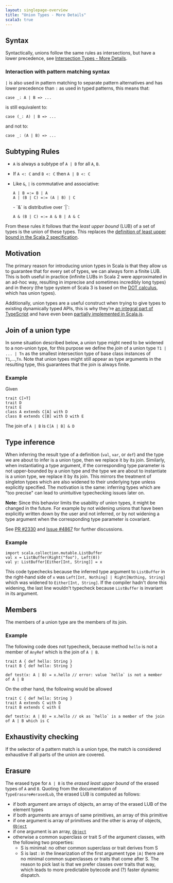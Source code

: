 ```yaml
---
layout: singlepage-overview
title: "Union Types - More Details"
scala3: true
---
```


<!-- THIS FILE HAS BEEN GENERATED BY SCALADOC PREPROCESSOR.
    The whole process of generation the docs can be found under this README: https://github.com/lampepfl/dotty/blob/master/docs/README.md
    The source file can be found here https://github.com/lampepfl/dotty/edit/master/docs/docs/reference/new-types/union-types-spec.md
    NOTE THAT ANY CHANGES TO THIS FILE WILL BE OVERRIDEN BY PREPROCESSOR.
-->

## Syntax

Syntactically, unions follow the same rules as intersections, but have a lower precedence, see
[Intersection Types - More Details](./intersection-types-spec.html).

### Interaction with pattern matching syntax

`|` is also used in pattern matching to separate pattern alternatives and has
lower precedence than `:` as used in typed patterns, this means that:

<div class="snippet" scala-snippet ><div class="buttons"></div><pre><code class="language-scala"><span id="0" class="" >case _: A | B =&gt; ...
</span></code></pre></div>

is still equivalent to:

<div class="snippet" scala-snippet ><div class="buttons"></div><pre><code class="language-scala"><span id="0" class="" >case (_: A) | B =&gt; ...
</span></code></pre></div>

and not to:

<div class="snippet" scala-snippet ><div class="buttons"></div><pre><code class="language-scala"><span id="0" class="" >case _: (A | B) =&gt; ...
</span></code></pre></div>

## Subtyping Rules

- `A` is always a subtype of `A | B` for all `A`, `B`.

- If `A <: C` and `B <: C` then `A | B <: C`

- Like `&`, `|` is commutative and associative:

  <div class="snippet" scala-snippet ><div class="buttons"></div><pre><code class="language-scala"><span id="0" class="" >A | B =:= B | A
  </span><span id="1" class="" >A | (B | C) =:= (A | B) | C
  </span></code></pre></div>- `&` is distributive over `|`:

  <div class="snippet" scala-snippet ><div class="buttons"></div><pre><code class="language-scala"><span id="0" class="" >A &amp; (B | C) =:= A &amp; B | A &amp; C
  </span></code></pre></div>

From these rules it follows that the _least upper bound_ (LUB) of a set of types
is the union of these types. This replaces the
[definition of least upper bound in the Scala 2 specification](https://www.scala-lang.org/files/archive/spec/2.13/03-types.html#least-upper-bounds-and-greatest-lower-bounds).

## Motivation

The primary reason for introducing union types in Scala is that they allow us to
guarantee that for every set of types, we can always form a finite LUB. This is
both useful in practice (infinite LUBs in Scala 2 were approximated in an ad-hoc
way, resulting in imprecise and sometimes incredibly long types) and in theory
(the type system of Scala 3 is based on the
[DOT calculus](https://infoscience.epfl.ch/record/227176/files/soundness_oopsla16.pdf),
which has union types).

Additionally, union types are a useful construct when trying to give types to existing
dynamically typed APIs, this is why they're [an integral part of TypeScript](https://www.typescriptlang.org/docs/handbook/advanced-types.html#union-types)
and have even been [partially implemented in Scala.js](https://github.com/scala-js/scala-js/blob/master/library/src/main/scala/scala/scalajs/js/Union.scala).

## Join of a union type

In some situation described below, a union type might need to be widened to
a non-union type, for this purpose we define the _join_ of a union type `T1 |
... | Tn` as the smallest intersection type of base class instances of
`T1`,...,`Tn`. Note that union types might still appear as type arguments in the
resulting type, this guarantees that the join is always finite.

### Example

Given

<div class="snippet" scala-snippet ><div class="buttons"></div><pre><code class="language-scala"><span id="0" class="" >trait C[+T]
</span><span id="1" class="" >trait D
</span><span id="2" class="" >trait E
</span><span id="3" class="" >class A extends C[A] with D
</span><span id="4" class="" >class B extends C[B] with D with E
</span></code></pre></div>

The join of `A | B` is `C[A | B] & D`

## Type inference

When inferring the result type of a definition (`val`, `var`, or `def`) and the
type we are about to infer is a union type, then we replace it by its join.
Similarly, when instantiating a type argument, if the corresponding type
parameter is not upper-bounded by a union type and the type we are about to
instantiate is a union type, we replace it by its join. This mirrors the
treatment of singleton types which are also widened to their underlying type
unless explicitly specified. The motivation is the same: inferring types
which are "too precise" can lead to unintuitive typechecking issues later on.

**Note:** Since this behavior limits the usability of union types, it might
be changed in the future. For example by not widening unions that have been
explicitly written down by the user and not inferred, or by not widening a type
argument when the corresponding type parameter is covariant.

See [PR #2330](https://github.com/lampepfl/dotty/pull/2330) and
[Issue #4867](https://github.com/lampepfl/dotty/issues/4867) for further discussions.

### Example

<div class="snippet" scala-snippet ><div class="buttons"></div><pre><code class="language-scala"><span id="0" class="" >import scala.collection.mutable.ListBuffer
</span><span id="1" class="" >val x = ListBuffer(Right(&quot;foo&quot;), Left(0))
</span><span id="2" class="" >val y: ListBuffer[Either[Int, String]] = x
</span></code></pre></div>

This code typechecks because the inferred type argument to `ListBuffer` in the
right-hand side of `x` was `Left[Int, Nothing] | Right[Nothing, String]` which
was widened to `Either[Int, String]`. If the compiler hadn't done this widening,
the last line wouldn't typecheck because `ListBuffer` is invariant in its
argument.

## Members

The members of a union type are the members of its join.

### Example

The following code does not typecheck, because method `hello` is not a member of
`AnyRef` which is the join of `A | B`.

<div class="snippet" scala-snippet ><div class="buttons"></div><pre><code class="language-scala"><span id="0" class="" >trait A { def hello: String }
</span><span id="1" class="" >trait B { def hello: String }
</span><span id="2" class="" >
</span><span id="3" class="" >def test(x: A | B) = x.hello // error: value `hello` is not a member of A | B
</span></code></pre></div>

On the other hand, the following would be allowed

<div class="snippet" scala-snippet ><div class="buttons"></div><pre><code class="language-scala"><span id="0" class="" >trait C { def hello: String }
</span><span id="1" class="" >trait A extends C with D 
</span><span id="2" class="" >trait B extends C with E
</span><span id="3" class="" >
</span><span id="4" class="" >def test(x: A | B) = x.hello // ok as `hello` is a member of the join of A | B which is C
</span></code></pre></div>

## Exhaustivity checking

If the selector of a pattern match is a union type, the match is considered
exhaustive if all parts of the union are covered.

## Erasure

The erased type for `A | B` is the _erased least upper bound_ of the erased
types of `A` and `B`. Quoting from the documentation of `TypeErasure#erasedLub`,
the erased LUB is computed as follows:

- if both argument are arrays of objects, an array of the erased LUB of the element types
- if both arguments are arrays of same primitives, an array of this primitive
- if one argument is array of primitives and the other is array of objects,
  [`Object`](https://docs.oracle.com/en/java/javase/11/docs/api/java.base/java/lang/Object.html)
- if one argument is an array, [`Object`](https://docs.oracle.com/en/java/javase/11/docs/api/java.base/java/lang/Object.html)
- otherwise a common superclass or trait S of the argument classes, with the
  following two properties:
  * S is minimal: no other common superclass or trait derives from S
  * S is last   : in the linearization of the first argument type `|A|`
    there are no minimal common superclasses or traits that
    come after S.
    The reason to pick last is that we prefer classes over traits that way,
    which leads to more predictable bytecode and (?) faster dynamic dispatch.

